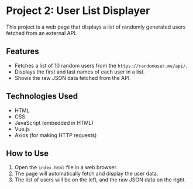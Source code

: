 # Project 2: User List Displayer

This project is a web page that displays a list of randomly generated users fetched from an external API.

## Features

*   Fetches a list of 10 random users from the `https://randomuser.me/api/`.
*   Displays the first and last names of each user in a list.
*   Shows the raw JSON data fetched from the API.

## Technologies Used

*   HTML
*   CSS
*   JavaScript (embedded in HTML)
*   Vue.js
*   Axios (for making HTTP requests)

## How to Use

1.  Open the `index.html` file in a web browser.
2.  The page will automatically fetch and display the user data.
3.  The list of users will be on the left, and the raw JSON data on the right.
